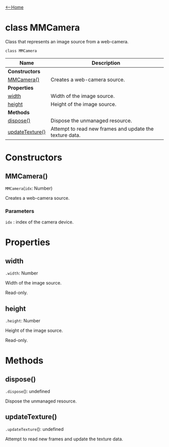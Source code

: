 [<--Home](index.html)

# class MMCamera

Class that represents an image source from a web-camera.

`class MMCamera`

| Name                                    | Description                                                    |
| ----------------------------------------| -------------------------------------------------------------- |
| **Constructors**                        |                                                                |
| [MMCamera()](#mmcamera)                 | Creates a web-camera source.                                   |
| **Properties**                          |                                                                |
| [width](#width)                         | Width of the image source.                                     |
| [height](#height)                       | Height of the image source.                                    |
| **Methods**                             |                                                                |
| [dispose()](#dispose)                   | Dispose the unmanaged resource.                                |
| [updateTexture()](#updatetexture)       | Attempt to read new frames and update the texture data.        |


# Constructors

## MMCamera()

`MMCamera`(`idx`: Number)

Creates a web-camera source.

### Parameters

`idx` : index of the camera device.

# Properties

## width

 `.width`: Number

Width of the image source.

Read-only.

## height

 `.height`: Number

Height of the image source.

Read-only.

# Methods

## dispose()

`.dispose`(): undefined

Dispose the unmanaged resource.

## updateTexture()

`.updateTexture`(): undefined

Attempt to read new frames and update the texture data.


